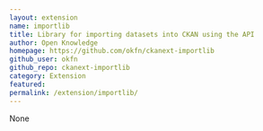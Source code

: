 ```yaml
---
layout: extension
name: importlib
title: Library for importing datasets into CKAN using the API
author: Open Knowledge
homepage: https://github.com/okfn/ckanext-importlib
github_user: okfn
github_repo: ckanext-importlib
category: Extension
featured: 
permalink: /extension/importlib/
---
```



None
